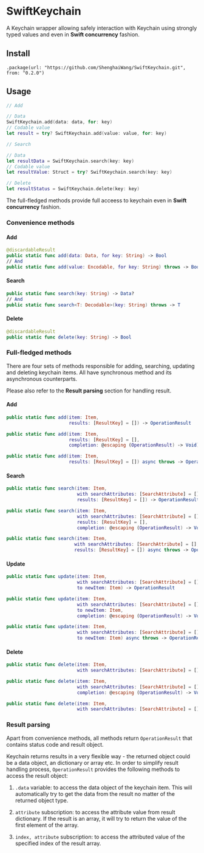 #  SwiftKeychain

A Keychain wrapper allowing safely interaction with Keychain using strongly typed values and even in **Swift concurrency** fashion.

## Install

    .package(url: "https://github.com/ShenghaiWang/SwiftKeychain.git", from: "0.2.0")


## Usage

```Swift
// Add

// Data
SwiftKeychain.add(data: data, for: key)
// Codable value
let result = try? SwiftKeychain.add(value: value, for: key)

// Search

// Data
let resultData = SwiftKeychain.search(key: key)
// Codable value
let resultValue: Struct = try? SwiftKeychain.search(key: key)

// Delete
let resultStatus = SwiftKeychain.delete(key: key)

```

The full-fledged methods provide full acceess to keychain even in **Swift concurrency** fashion.

### Convenience methods

#### Add

```swift
@discardableResult
public static func add(data: Data, for key: String) -> Bool
// And
public static func add(value: Encodable, for key: String) throws -> Bool
```

#### Search

```swift
public static func search(key: String) -> Data?
// And
public static func search<T: Decodable>(key: String) throws -> T
```
#### Delete

```swift
@discardableResult
public static func delete(key: String) -> Bool
```

### Full-fledged methods

There are four sets of methods responsible for adding, searching, updating and deleting keychain items. All have synchronous method and its asynchronous counterparts. 

Please also refer to the **Result parsing** section for handling result.

#### Add

```swift
public static func add(item: Item,
                       results: [ResultKey] = []) -> OperationResult
```
```swift
public static func add(item: Item,
                       results: [ResultKey] = [],
                       completion: @escaping (OperationResult) -> Void)
```
```swift
public static func add(item: Item,
                       results: [ResultKey] = []) async throws -> OperationResult
```

#### Search

```swift
public static func search(item: Item,
                          with searchAttributes: [SearchAttribute] = [],
                          results: [ResultKey] = []) -> OperationResult
```
```swift
public static func search(item: Item,
                          with searchAttributes: [SearchAttribute] = [],
                          results: [ResultKey] = [],
                          completion: @escaping (OperationResult) -> Void)
```
```swift
public static func search(item: Item,
                         with searchAttributes: [SearchAttribute] = [],
                         results: [ResultKey] = []) async throws -> OperationResult
```

#### Update

```swift
public static func update(item: Item,
                          with searchAttributes: [SearchAttribute] = [],
                          to newItem: Item) -> OperationResult
```
```swift
public static func update(item: Item,
                          with searchAttributes: [SearchAttribute] = [],
                          to newItem: Item,
                          completion: @escaping (OperationResult) -> Void)
```
```swift
public static func update(item: Item,
                          with searchAttributes: [SearchAttribute] = [],
                          to newItem: Item) async throws -> OperationResult
```

#### Delete

```swift
public static func delete(item: Item,
                          with searchAttributes: [SearchAttribute] = []) -> OperationResult
```
```swift
public static func delete(item: Item,
                          with searchAttributes: [SearchAttribute] = [],
                          completion: @escaping (OperationResult) -> Void)
```
```swift
public static func delete(item: Item,
                          with searchAttributes: [SearchAttribute] = []) async throws -> OperationResult
```

### Result parsing

Apart from convenience methods, all methods return `OperationResult` that contains status code and result object.

Keychain returns results in a very flexible way -  the returned object could be a data object, an dictionary or array etc. In order to simplify result handling process, `OperationResult` provides the following methods to access the result object:

1. `.data` variable: to access the data object of the keychain item. This will automatically try to get the data from the result no matter of the returned object type.

2. `attribute` subscription: to access the attribute value from result dictionary. If the result is an array, it will try to return the value of the first element of the array.

3. `index, attribute` subscription: to access the attributed value of the specified index of the result array.
